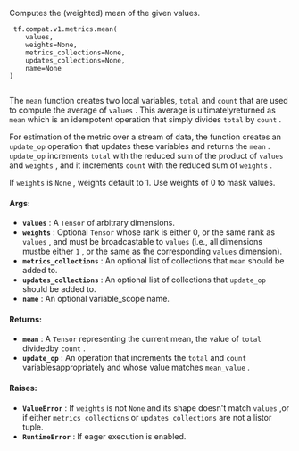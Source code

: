 Computes the (weighted) mean of the given values.

```
 tf.compat.v1.metrics.mean(
    values,
    weights=None,
    metrics_collections=None,
    updates_collections=None,
    name=None
)
 
```

The  `mean`  function creates two local variables,  `total`  and  `count` that are used to compute the average of  `values` . This average is ultimatelyreturned as  `mean`  which is an idempotent operation that simply divides `total`  by  `count` .

For estimation of the metric over a stream of data, the function creates an `update_op`  operation that updates these variables and returns the  `mean` . `update_op`  increments  `total`  with the reduced sum of the product of  `values` and  `weights` , and it increments  `count`  with the reduced sum of  `weights` .

If  `weights`  is  `None` , weights default to 1. Use weights of 0 to mask values.

#### Args:
- **`values`** : A  `Tensor`  of arbitrary dimensions.
- **`weights`** : Optional  `Tensor`  whose rank is either 0, or the same rank as `values` , and must be broadcastable to  `values`  (i.e., all dimensions mustbe either  `1` , or the same as the corresponding  `values`  dimension).
- **`metrics_collections`** : An optional list of collections that  `mean` should be added to.
- **`updates_collections`** : An optional list of collections that  `update_op` should be added to.
- **`name`** : An optional variable_scope name.


#### Returns:
- **`mean`** : A  `Tensor`  representing the current mean, the value of  `total`  dividedby  `count` .
- **`update_op`** : An operation that increments the  `total`  and  `count`  variablesappropriately and whose value matches  `mean_value` .


#### Raises:
- **`ValueError`** : If  `weights`  is not  `None`  and its shape doesn't match  `values` ,or if either  `metrics_collections`  or  `updates_collections`  are not a listor tuple.
- **`RuntimeError`** : If eager execution is enabled.
